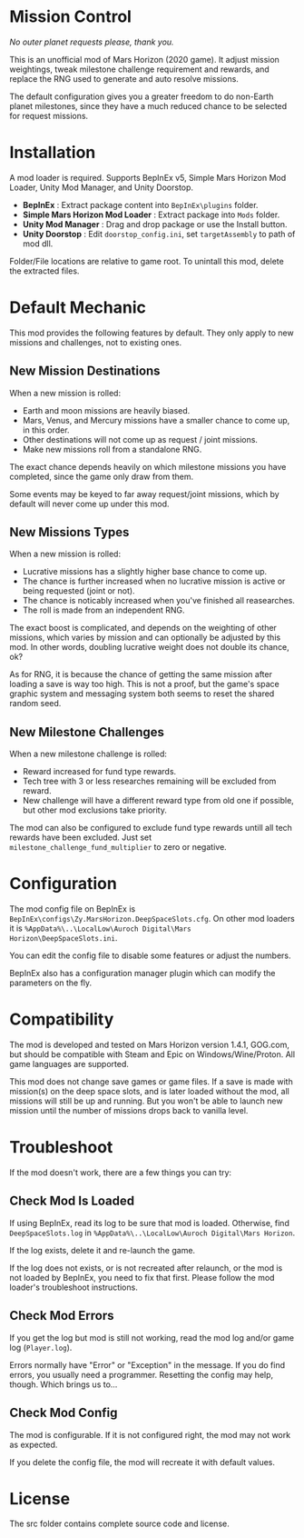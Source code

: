 # ﻿Mission Control #

*No outer planet requests please, thank you.*

This is an unofficial mod of Mars Horizon (2020 game).
It adjust mission weightings, tweak milestone challenge requirement and rewards, and replace the RNG used to generate and auto resolve missions.

The default configuration gives you a greater freedom to do non-Earth planet milestones,
since they have a much reduced chance to be selected for request missions.


# Installation #

A mod loader is required.
Supports BepInEx v5, Simple Mars Horizon Mod Loader, Unity Mod Manager, and Unity Doorstop.

* **BepInEx** : Extract package content into `BepInEx\plugins` folder.
* **Simple Mars Horizon Mod Loader** : Extract package into `Mods` folder.
* **Unity Mod Manager** : Drag and drop package or use the Install button.
* **Unity Doorstop** : Edit `doorstop_config.ini`, set `targetAssembly` to path of mod dll.

Folder/File locations are relative to game root.
To unintall this mod, delete the extracted files.


# Default Mechanic #

This mod provides the following features by default.
They only apply to new missions and challenges, not to existing ones.

## New Mission Destinations ##

When a new mission is rolled:

* Earth and moon missions are heavily biased.
* Mars, Venus, and Mercury missions have a smaller chance to come up, in this order.
* Other destinations will not come up as request / joint missions.
* Make new missions roll from a standalone RNG.

The exact chance depends heavily on which milestone missions you have completed,
since the game only draw from them.

Some events may be keyed to far away request/joint missions, which by default will never come up under this mod.

## New Missions Types ##

When a new mission is rolled:

* Lucrative missions has a slightly higher base chance to come up.
* The chance is further increased when no lucrative mission is active or being requested (joint or not).
* The chance is noticably increased when you've finished all reasearches.
* The roll is made from an independent RNG.

The exact boost is complicated, and depends on the weighting of other missions,
which varies by mission and can optionally be adjusted by this mod.
In other words, doubling lucrative weight does not double its chance, ok?

As for RNG, it is because the chance of getting the same mission after loading a save is way too high.
This is not a proof, but the game's space graphic system and messaging system both seems to reset the shared random seed.

## New Milestone Challenges ##

When a new milestone challenge is rolled:

* Reward increased for fund type rewards.
* Tech tree with 3 or less researches remaining will be excluded from reward.
* New challenge will have a different reward type from old one if possible, but other mod exclusions take priority.

The mod can also be configured to exclude fund type rewards untill all tech rewards have been excluded.
Just set `milestone_challenge_fund_multiplier` to zero or negative.


# Configuration #

The mod config file on BepInEx is `BepInEx\configs\Zy.MarsHorizon.DeepSpaceSlots.cfg`.
On other mod loaders it is `%AppData%\..\LocalLow\Auroch Digital\Mars Horizon\DeepSpaceSlots.ini`.

You can edit the config file to disable some features or adjust the numbers.

BepInEx also has a configuration manager plugin which can modify the parameters on the fly.


# Compatibility #

The mod is developed and tested on Mars Horizon version 1.4.1, GOG.com,
but should be compatible with Steam and Epic on Windows/Wine/Proton.
All game languages are supported.

This mod does not change save games or game files.
If a save is made with mission(s) on the deep space slots, and is later loaded without the mod,
all missions will still be up and running. But you won't be able to launch new mission until the number of missions drops back to vanilla level.


# Troubleshoot #

If the mod doesn't work, there are a few things you can try:

## Check Mod Is Loaded

If using BepInEx, read its log to be sure that mod is loaded.
Otherwise, find `DeepSpaceSlots.log` in `%AppData%\..\LocalLow\Auroch Digital\Mars Horizon`.

If the log exists, delete it and re-launch the game.

If the log does not exists, or is not recreated after relaunch, or the mod is not loaded by BepInEx,
you need to fix that first.  Please follow the mod loader's troubleshoot instructions.

## Check Mod Errors

If you get the log but mod is still not working, read the mod log and/or game log (`Player.log`).

Errors normally have "Error" or "Exception" in the message.
If you do find errors, you usually need a programmer.
Resetting the config may help, though.  Which brings us to...

## Check Mod Config

The mod is configurable.  If it is not configured right, the mod may not work as expected.

If you delete the config file, the mod will recreate it with default values.


# License #

The src folder contains complete source code and license.

